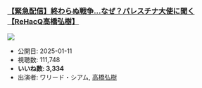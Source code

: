 ### [【緊急配信】終わらぬ戦争…なぜ？パレスチナ大使に聞く【ReHacQ高橋弘樹】](https://www.youtube.com/watch?v=JMzQPGlZIz8)
[![](https://img.youtube.com/vi/JMzQPGlZIz8/sddefault.jpg)](https://www.youtube.com/watch?v=JMzQPGlZIz8)
-   公開日: 2025-01-11
-   視聴数: 111,748
-   **いいね数: 3,334**
-   出演者: ワリード・シアム, [高橋弘樹](/rehacq_fan/people/高橋弘樹 "wikilink")

